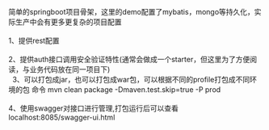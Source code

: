 

简单的springboot项目骨架，这里的demo配置了mybatis，mongo等持久化，实际生产中会有更多更复杂的项目配置<br>  
1、提供rest配置<br>  
2、提供auth接口调用安全验证特性(通常会做成一个starter，但这里为了方便阅读，与业务代码放在同一项目下)<br>  
3、可以打包成jar，也可以打包成war包，可以根据不同的profile打包成不同环境的包 命令 mvn clean package -Dmaven.test.skip=true -P prod<br>  
<br>
4、使用swagger对接口进行管理,打包运行后可以查看   localhost:8085/swagger-ui.html
